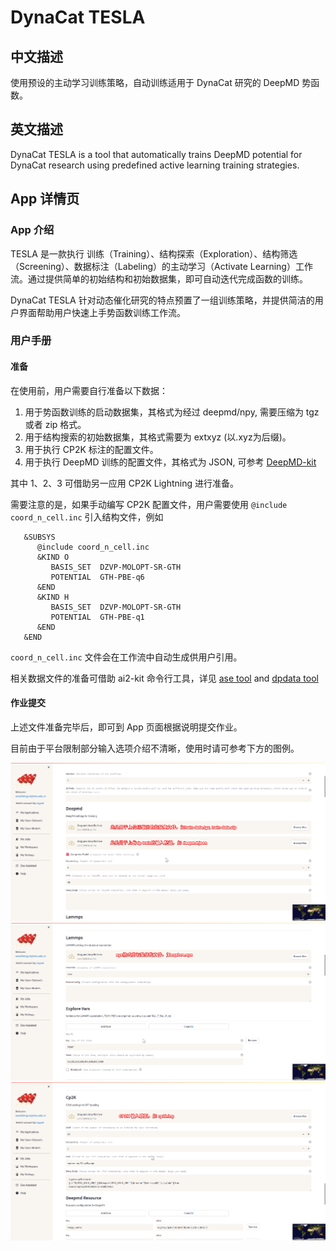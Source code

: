 # DynaCat TESLA

## 中文描述
使用预设的主动学习训练策略，自动训练适用于 DynaCat 研究的 DeepMD 势函数。

## 英文描述
DynaCat TESLA is a tool that automatically trains DeepMD potential for DynaCat research using predefined active learning training strategies.

## App 详情页

### App 介绍
TESLA 是一款执行 训练（Training）、结构探索（Exploration）、结构筛选（Screening）、数据标注（Labeling）的主动学习（Activate Learning）工作流。通过提供简单的初始结构和初始数据集，即可自动迭代完成函数的训练。

DynaCat TESLA 针对动态催化研究的特点预置了一组训练策略，并提供简洁的用户界面帮助用户快速上手势函数训练工作流。

### 用户手册

#### 准备
在使用前，用户需要自行准备以下数据：
1. 用于势函数训练的启动数据集，其格式为经过 deepmd/npy, 需要压缩为 tgz 或者 zip 格式。
2. 用于结构搜索的初始数据集，其格式需要为 extxyz (以.xyz为后缀)。
3. 用于执行 CP2K 标注的配置文件。
4. 用于执行 DeepMD 训练的配置文件，其格式为 JSON, 可参考 [DeepMD-kit](https://docs.deepmodeling.com/projects/deepmd/en/r2/train/index.html)

其中 1、2、3 可借助另一应用 CP2K Lightning 进行准备。

需要注意的是，如果手动编写 CP2K 配置文件，用户需要使用 `@include coord_n_cell.inc` 引入结构文件，例如

```
   &SUBSYS
      @include coord_n_cell.inc
      &KIND O
         BASIS_SET  DZVP-MOLOPT-SR-GTH
         POTENTIAL  GTH-PBE-q6
      &END
      &KIND H
         BASIS_SET  DZVP-MOLOPT-SR-GTH
         POTENTIAL  GTH-PBE-q1
      &END
   &END
```

`coord_n_cell.inc` 文件会在工作流中自动生成供用户引用。


相关数据文件的准备可借助 ai2-kit 命令行工具，详见 [ase tool](https://github.com/chenggroup/ai2-kit/blob/main/doc/manual/ase.md) and [dpdata tool](https://github.com/chenggroup/ai2-kit/blob/main/doc/manual/dpdata.md)



#### 作业提交
上述文件准备完毕后，即可到 App 页面根据说明提交作业。

目前由于平台限制部分输入选项介绍不清晰，使用时请可参考下方的图例。

![](img/dynacat_tesla_form_1.png)
![](img/dynacat_tesla_form_2.png)
![](img/dynacat_tesla_form_3.png)

